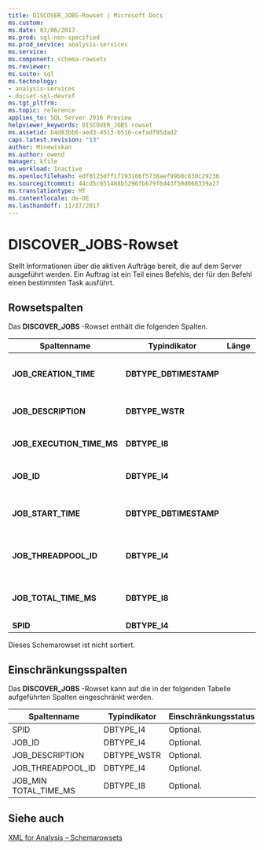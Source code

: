 ```yaml
---
title: DISCOVER_JOBS-Rowset | Microsoft Docs
ms.custom: 
ms.date: 03/06/2017
ms.prod: sql-non-specified
ms.prod_service: analysis-services
ms.service: 
ms.component: schema-rowsets
ms.reviewer: 
ms.suite: sql
ms.technology:
- analysis-services
- docset-sql-devref
ms.tgt_pltfrm: 
ms.topic: reference
applies_to: SQL Server 2016 Preview
helpviewer_keywords: DISCOVER_JOBS rowset
ms.assetid: b4d83bb6-aed3-4513-b516-cefadf95dad2
caps.latest.revision: "13"
author: Minewiskan
ms.author: owend
manager: kfile
ms.workload: Inactive
ms.openlocfilehash: edf0125dff1f193106f5738aef99b8c830c29236
ms.sourcegitcommit: 44cd5c651488b5296fb679f6d43f50d068339a27
ms.translationtype: MT
ms.contentlocale: de-DE
ms.lasthandoff: 11/17/2017
---
```

# <a name="discoverjobs-rowset"></a>DISCOVER_JOBS-Rowset
  Stellt Informationen über die aktiven Aufträge bereit, die auf dem Server ausgeführt werden. Ein Auftrag ist ein Teil eines Befehls, der für den Befehl einen bestimmten Task ausführt.  
  
## <a name="rowset-columns"></a>Rowsetspalten  
 Das **DISCOVER_JOBS** -Rowset enthält die folgenden Spalten.  
  
|Spaltenname|Typindikator|Länge|Description|  
|-----------------|--------------------|------------|-----------------|  
|**JOB_CREATION_TIME**|**DBTYPE_DBTIMESTAMP**||UTC-Datum und -Zeit des Servers, zu denen der Auftrag erstellt wurde.|  
|**JOB_DESCRIPTION**|**DBTYPE_WSTR**||Die vom Serverdienst zugeordnete Auftragsbeschreibung.|  
|**JOB_EXECUTION_TIME_MS**|**DBTYPE_I8**||Die Zeit in Millisekunden, die der Auftrag aktiv ist.|  
|**JOB_ID**|**DBTYPE_I4**||Der eindeutige Bezeichner des Auftrags.|  
|**JOB_START_TIME**|**DBTYPE_DBTIMESTAMP**||UTC-Datum und -Zeit des Servers, zu denen der Auftrag gestartet wurde.|  
|**JOB_THREADPOOL_ID**|**DBTYPE_I4**||Der Threadpool, aus dem der aktuelle Auftrag gestartet wurde.|  
|**JOB_TOTAL_TIME_MS**|**DBTYPE_I8**||Die Zeit in Millisekunden, seit der der Auftrag gestartet wurde.|  
|**SPID**|**DBTYPE_I4**||Die Sitzungs-ID.|  
  
 Dieses Schemarowset ist nicht sortiert.  
  
## <a name="restriction-columns"></a>Einschränkungsspalten  
 Das **DISCOVER_JOBS** -Rowset kann auf die in der folgenden Tabelle aufgeführten Spalten eingeschränkt werden.  
  
|Spaltenname|Typindikator|Einschränkungsstatus|  
|-----------------|--------------------|-----------------------|  
|SPID|DBTYPE_I4|Optional.|  
|JOB_ID|DBTYPE_I4|Optional.|  
|JOB_DESCRIPTION|DBTYPE_WSTR|Optional.|  
|JOB_THREADPOOL_ID|DBTYPE_I4|Optional.|  
|JOB_MIN TOTAL_TIME_MS|DBTYPE_I8|Optional.|  
  
## <a name="see-also"></a>Siehe auch  
 [XML for Analysis – Schemarowsets](../../../analysis-services/schema-rowsets/xml/xml-for-analysis-schema-rowsets.md)  
  
  
